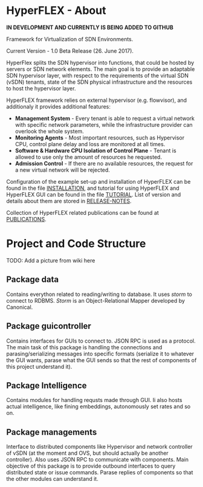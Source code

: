 # HyperFLEX - About

**IN DEVELOPMENT AND CURRENTLY IS BEING ADDED TO GITHUB**

Framework for Virtualization of SDN Environments.

Current Version - 1.0 Beta Release (26. June 2017).

HyperFlex splits the SDN hypervisor into functions, that could be hosted by servers or SDN network elements. The main goal is to provide an adaptable SDN hypervisor layer, with respect to the requirements of the virtual SDN (vSDN) tenants, state of the SDN physical infrastructure and the resources to host the hypervisor layer. 

HyperFLEX framework relies on external hypervisor (e.g. flowvisor), and additionaly it provides additional features:

* **Management System** - Every tenant is able to request a virtual network with specific network parameters, while the infrastructure provider can overlook the whole system.
* **Monitoring Agents** - Most important resources, such as Hypervisor CPU, control plane delay and loss are monitored at all times. 
* **Software & Hardware CPU Isolation of Control Plane** - Tenant is allowed to use only the amount of resources he requested.
* **Admission Control** - If there are no available resources, the request for a new virtual network will be rejected.

Configuration of the example set-up and installation of HyperFLEX can be found in the file [INSTALLATION](https://github.com/tum-lkn/HyperFLEX/blob/master/INSTALLATION.md), and tutorial for using HyperFLEX and HyperFLEX GUI can be found in the file [TUTORIAL](https://github.com/tum-lkn/HyperFLEX/blob/master/TUTORIAL.md). List of version and details about them are stored in [RELEASE-NOTES](https://github.com/tum-lkn/HyperFLEX/blob/master/RELEASE-NOTES.txt).

Collection of HyperFLEX related publications can be found at [PUBLICATIONS](https://github.com/tum-lkn/HyperFLEX/blob/master/PUBLICATIONS.md).

# Project and Code Structure

TODO: Add a picture from wiki here

## Package data 

Contains everython related to reading/writing to database. It uses _storm_ to connect to RDBMS. _Storm_ is an Object-Relational Mapper developed by Canonical.

## Package guicontroller 

Contains interfaces for GUIs to connect to. JSON RPC is used as a protocol. The main task of this package is handling the connections and parasing/serializing messages into specific formats (serialize it to whatever the GUI wants, parase what the GUI sends so that the rest of components of this project understand it).

## Package Intelligence

Contains modules for handling requsts made through GUI. Ii also hosts actual intelligence, like fining embeddings, autonomously set rates and so on.

## Package managements 

Interface to distributed components like Hypervisor and network controller of vSDN (at the moment and OVS, but should actually be another controller). Also uses JSON RPC to communicate with components. Main objective of this package is to provide outbound interfaces to query distributed state or issue commands. Parase replies of components so that the other modules can understand it.

